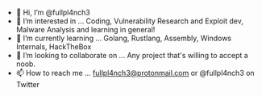 - 👋 Hi, I’m @fullpl4nch3
- 👀 I’m interested in ...
Coding, Vulnerability Research and Exploit dev, Malware Analysis and learning in general!
- 🌱 I’m currently learning ...
Golang, Rustlang, Assembly, Windows Internals, HackTheBox
- 💞️ I’m looking to collaborate on ...
Any project that's willing to accept a noob.
- 📫 How to reach me ...
fullpl4nch3@protonmail.com or @fullpl4nch3 on Twitter

<!---
fullpl4nch3/fullpl4nch3 is a ✨ special ✨ repository because its `README.md` (this file) appears on your GitHub profile.
You can click the Preview link to take a look at your changes.
--->
